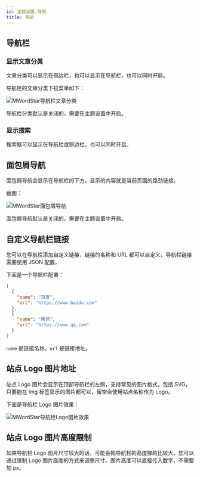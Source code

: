 ```yaml
---
id: 主题设置-导航
title: 导航
---
```


## 导航栏

### 显示文章分类

文章分类可以显示在侧边栏，也可以显示在导航栏，也可以同时开启。

导航栏的文章分类下拉菜单如下：

![MWordStar导航栏文章分类](assets/16043808193287.jpg)

导航栏分类默认是关闭的，需要在主题设置中开启。

### 显示搜索

搜索框可以显示在导航栏或侧边栏，也可以同时开启。

## 面包屑导航

面包屑导航会显示在导航栏的下方，显示的内容就是当前页面的路劲链接。

截图：

![MWordStar面包屑导航](assets/16043808519660.jpg)

面包屑导航默认是关闭的，需要在主题设置中开启。

## 自定义导航栏链接

您可以在导航栏添加自定义链接，链接的名称和 URL 都可以自定义，导航栏链接需要使用 JSON 配置，

下面是一个导航栏配置：

```json
[
  {
    "name": "百度",
    "url": "https://www.baidu.com"
  },
  {
    "name": "腾讯",
    "url": "https://www.qq.com"
  }
]
```

`name` 是链接名称，`url` 是链接地址。

## 站点 Logo 图片地址

站点 Logo 图片会显示在顶部导航栏的左侧，支持常见的图片格式，包括 SVG，只要能在 img 标签显示的图片都可以，留空会使用站点名称作为 Logo。

下面是导航栏 Logo 图片效果：

![MWordStar导航栏Logo图片效果](assets/nav-logo.jpg)

## 站点 Logo 图片高度限制

如果导航栏 Logo 图片尺寸较大的话，可能会把导航栏的高度撑的比较大，您可以通过限制 Logo 图片高度的方式来调整尺寸。图片高度可以直接传入数字，不需要加 px。